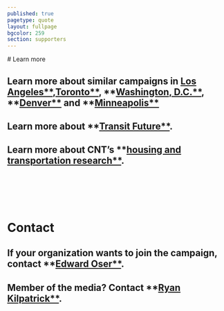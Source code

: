 ```yaml
---
published: true
pagetype: quote
layout: fullpage
bgcolor: 259
section: supporters
---
```


<div id="learn" class="mapstage"></div>
# Learn more

## Learn more about similar campaigns in **[Los Angeles**](http://www.metro.net/projects/measurer/),**[Toronto**](http://www.metrolinx.com/thebigmove/en/default.aspx), **[Washington, D.C.**](http://www.dullesmetro.com/index.html), **[Denver**](http://www.rtd-fastracks.com/main_1) and **[Minneapolis**](http://www.metrocouncil.org/Transportation/Planning/2030-Transportation-Policy-Plan.aspx)

## Learn more about **[Transit Future**](http://transitfuture.org).


## Learn more about CNT’s **[housing and transportation research**](http://www.cnt.org/resources/).
  
<br><br><br><br>
# Contact

## If your organization wants to join the campaign, contact **[Edward Oser**](mailto:eoser@cnt.org).

## Member of the media? Contact **[Ryan Kilpatrick**](mailto:rkilpatrick@cnt.org).